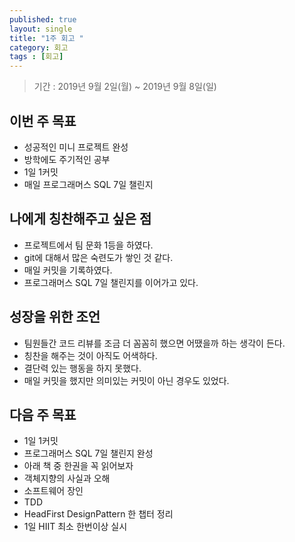 ```yaml
---
published: true
layout: single
title: "1주 회고 "
category: 회고
tags : [회고]
---
```

> 기간 : 2019년 9월 2일(월) ~ 2019년 9월 8일(일)

## 이번 주 목표
 - 성공적인 미니 프로젝트 완성
 - 방학에도 주기적인 공부
 - 1일 1커밋
 - 매일 프로그래머스 SQL 7일 챌린지

## 나에게 칭찬해주고 싶은 점
- 프로젝트에서 팀 문화 1등을 하였다.
- git에 대해서 많은 숙련도가 쌓인 것 같다.
- 매일 커밋을 기록하였다.
- 프로그래머스 SQL 7일 챌린지를 이어가고 있다.

## 성장을 위한 조언
- 팀원들간 코드 리뷰를 조금 더 꼼꼼히 했으면 어땠을까 하는 생각이 든다.
- 칭찬을 해주는 것이 아직도 어색하다.
- 결단력 있는 행동을 하지 못했다.
- 매일 커밋을 했지만 의미있는 커밋이 아닌 경우도 있었다.

## 다음 주 목표
- 1일 1커밋
- 프로그래머스 SQL 7일 챌린지 완성
- 아래 책 중 한권을 꼭 읽어보자
 - 객체지향의 사실과 오해
 - 소프트웨어 장인
 - TDD
- HeadFirst DesignPattern 한 챕터 정리
- 1일 HIIT 최소 한번이상 실시